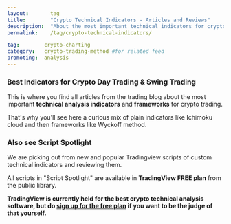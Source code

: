 ```yaml
---
layout:       tag
title:        "Crypto Technical Indicators - Articles and Reviews"
description:  "About the most important technical indicators for crypto trading"
permalink:    /tag/crypto-technical-indicators/

tag:        crypto-charting
category:   crypto-trading-method #for related feed
promoting:  analysis
---
```


### Best Indicators for Crypto Day Trading & Swing Trading

This is where you find all articles from the trading blog about the most important **technical analysis indicators** and **frameworks** for crypto trading.

That's why you'll see here a curious mix of plain indicators like Ichimoku cloud and then frameworks like Wyckoff method.

### Also see Script Spotlight

We are picking out from new and popular Tradingview scripts of custom technical indicators and reviewing them.

All scripts in "Script Spotlight" are available in **TradingView FREE plan** from the public library.

**TradingView is currently held for the best crypto technical analysis software, but do [sign up for the free plan](https://bit.ly/at-tvd-btcusd) if you want to be the judge of that yourself.**
